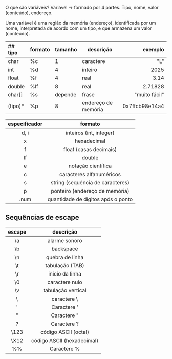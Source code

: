 O que são variáveis?
Variável -> formado por 4 partes. Tipo, nome, valor (conteúdo), endereço.

  Uma variável é uma região da memória (endereço), identificada por um nome, interpretada de acordo com um tipo, e que armazena um valor (conteúdo).

|## tipo | formato | tamanho | descrição | exemplo |
| :---|---|---|---|---: |
| char | %c | 1 | caractere | "L" |
| int | %d | 4 | inteiro | 2025 |
| float | %f | 4 | real | 3.14 |
| double | %lf | 8 | real | 2.71828 |
| char[] | %s | depende | frase | "muito fácil" |
| (tipo)* | %p | 8 | endereço de memória | 0x7ffcb98e14a4 |


 especificador | formato
:-----:|:------:
d, i | inteiros (int, integer)
x | hexadecimal
f | float (casas decimais)
lf | double
e | notação científica
c | caracteres alfanuméricos
s | string (sequência de caracteres)
p | ponteiro (endereço  de memória)
.num | quantidade de dígitos após o ponto

## Sequências de escape

escape | descrição
:-----:|:------:
\a | alarme sonoro
\b | backspace
\n | quebra de linha
\t | tabulação (TAB)
\r | inicio da linha
\0 | caractere nulo
\v | tabulação vertical
\\ | caractere \
\' | Caractere '
\" | Caractere "
\? | Caractere ?
\123 | código ASCII (octal)
\X12 | código ASCII (hexadecimal)
%% | Caractere %
